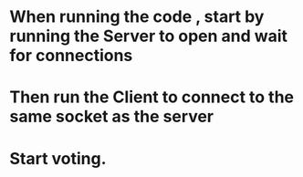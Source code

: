 # When running the code , start by running the Server to open and wait for connections 
# Then run the Client to connect to the same socket as the server 
# Start voting.
